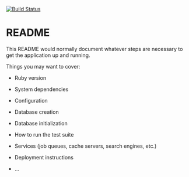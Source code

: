 [![Build Status](https://travis-ci.org/miclip/jeanie-api.svg?branch=master)](https://travis-ci.org/miclip/jeanie-api)

# README

This README would normally document whatever steps are necessary to get the
application up and running.

Things you may want to cover:

* Ruby version

* System dependencies

* Configuration

* Database creation

* Database initialization

* How to run the test suite

* Services (job queues, cache servers, search engines, etc.)

* Deployment instructions

* ...
